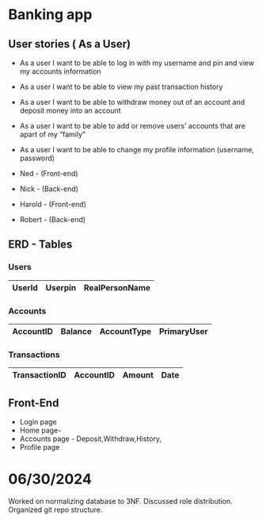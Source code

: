 ###

# Banking app

## User stories ( As a User)
- As a user I want to be able to log in with my username and pin and view my accounts information
- As a user I want to be able to view my past transaction history
- As a user I want to be able to withdraw money out of an account and deposit money into an account
- As a user I want to be able to add or remove users' accounts that are apart of my “family”
- As a user I want to be able to change my profile information (username, password)



- Ned - (Front-end)

- Nick - (Back-end)

- Harold - (Front-end)

- Robert - (Back-end)

## ERD - Tables
### Users 
| UserId | Userpin | RealPersonName |
| --- | --- | --- |

### Accounts
| AccountID | Balance | AccountType | PrimaryUser |
| --- | --- | --- | --- |


### Transactions 
| TransactionID | AccountID | Amount | Date |
| --- | --- | --- | --- |


## Front-End

- Login page
- Home page- 
- Accounts page - Deposit,Withdraw,History,
- Profile page


# 06/30/2024

Worked on normalizing database to 3NF. Discussed role distribution. Organized git repo structure. 